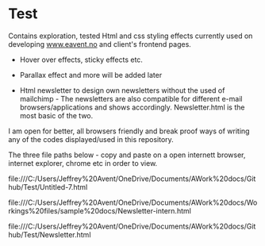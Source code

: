 # Test


Contains exploration, tested Html and css styling effects currently used on developing www.eavent.no and client's frontend pages. 
- Hover over effects, sticky effects etc. 
- Parallax effect and more will be added later 


- Html newsletter to design own newsletters without the used of mailchimp - The newsletters are also compatible for different e-mail browsers/applications and shows accordingly. Newsletter.html is the most basic of the two.


I am open for better, all browsers friendly and break proof ways of writing any of the codes displayed/used in this repository. 


The three file paths below - copy and paste on a open internett browser, internet explorer, chrome etc in order to view.  

file:///C:/Users/Jeffrey%20Avent/OneDrive/Documents/AWork%20docs/Github/Test/Untitled-7.html


file:///C:/Users/Jeffrey%20Avent/OneDrive/Documents/AWork%20docs/Workings%20files/sample%20docs/Newsletter-intern.html  


file:///C:/Users/Jeffrey%20Avent/OneDrive/Documents/AWork%20docs/Github/Test/Newsletter.html  



